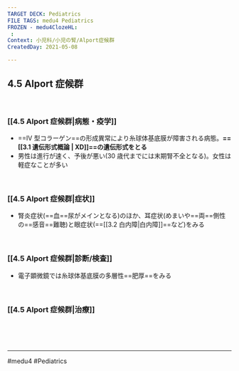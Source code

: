 ```yaml
---
TARGET DECK: Pediatrics
FILE TAGS: medu4 Pediatrics
FROZEN - medu4ClozeHL:
 : 
Context: 小児科/小児の腎/Alport症候群
CreatedDay: 2021-05-08

---
```


## 4.5 Alport 症候群

<br>

### [[4.5 Alport 症候群|病態・疫学]]
* ==IV 型コラーゲン==の形成異常により糸球体基底膜が障害される病態。**==[[3.1 遺伝形式概論 | XD]]==の遺伝形式をとる**
* 男性は進行が速く、予後が悪い(30 歳代までには末期腎不全となる)。女性は軽症なことが多い
<!--ID: 1620466125426-->

<br>

### [[4.5 Alport 症候群|症状]]
* 腎炎症状(==血==尿がメインとなる)のほか、耳症状(めまいや==両==側性の==感音==難聴)と眼症状(==[[3.2 白内障|白内障]]==など)をみる
<!--ID: 1620466125431-->


<br>

### [[4.5 Alport 症候群|診断/検査]]
* 電子顕微鏡では糸球体基底膜の多層性==肥厚==をみる
<!--ID: 1620466125437-->


<br>

### [[4.5 Alport 症候群|治療]]


<br><br><br>

---
#medu4 #Pediatrics
